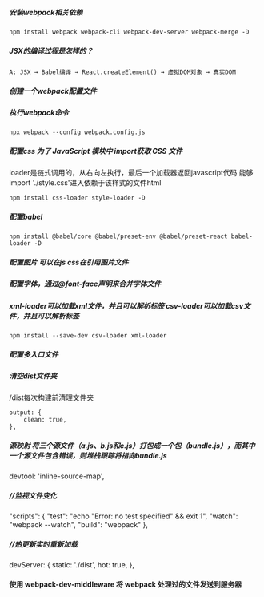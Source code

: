 #####  安装webpack相关依赖
```
npm install webpack webpack-cli webpack-dev-server webpack-merge -D
```
##### JSX的编译过程是怎样的？
```
A: JSX → Babel编译 → React.createElement() → 虚拟DOM对象 → 真实DOM
```

##### 创建一个webpack配置文件

##### 执行webpack命令
```
npx webpack --config webpack.config.js
```

##### 配置css 为了 JavaScript 模块中 import获取 CSS 文件
loader是链式调用的，从右向左执行，最后一个加载器返回javascript代码
能够import './style.css'进入依赖于该样式的文件html
 
```
npm install css-loader style-loader -D
```

##### 配置babel
```
npm install @babel/core @babel/preset-env @babel/preset-react babel-loader -D
```

##### 配置图片 可以在js css在引用图片文件

 
##### 配置字体，通过@font-face声明来合并字体文件

##### xml-loader可以加载xml文件，并且可以解析标签 csv-loader可以加载csv文件，并且可以解析标签
<!-- 加载的有用资源是数据，例如 JSON 文件、CSV、TSV 和 XML
要导入 CSV、TSV 和 XML，可以使用csv-loader和xml-loader -->
```
npm install --save-dev csv-loader xml-loader
```

##### 配置多入口文件
<!-- HtmlWebpackPlugin插件会自动生成html文件，并且会自动引入打包后的js文件 -->

##### 清空dist文件夹
/dist每次构建前清理文件夹
```
output: {
    clean: true,
},
```
##### 源映射 将三个源文件（a.js、b.js和c.js）打包成一个包（bundle.js），而其中一个源文件包含错误，则堆栈跟踪将指向bundle.js
  devtool: 'inline-source-map',

#####  //监视文件变化
  "scripts": {
    "test": "echo \"Error: no test specified\" && exit 1",
    "watch": "webpack --watch", 
    "build": "webpack"
  },

#####  //热更新实时重新加载
  devServer: {
    static: './dist',
    hot: true,
  },


  #### 使用 webpack-dev-middleware 将 webpack 处理过的文件发送到服务器